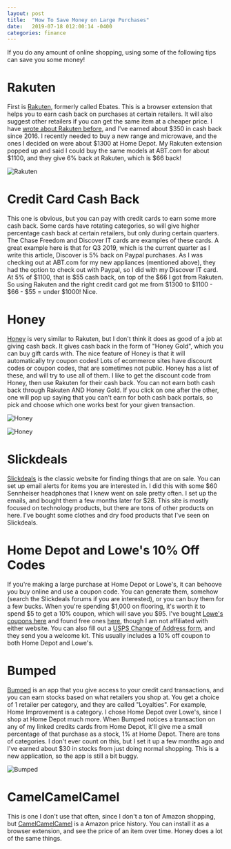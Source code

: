 ```yaml
---
layout: post
title:  "How To Save Money on Large Purchases"
date:   2019-07-18 012:00:14 -0400
categories: finance
---
```


If you do any amount of online shopping, using some of the following tips can save you some money!

# Rakuten
First is [Rakuten](https://www.rakuten.com/r/ROBERT47769?eeid=43662&utm_source=extension&utm_medium=raf_link), formerly called Ebates. This is a browser extension that helps you to earn cash back on purchases at certain retailers. It will also suggest other retailers if you can get the same item at a cheaper price. I have [wrote about Rakuten before](https://rskelton.com/using-rakuten-for-more-cashback), and I've earned about $350 in cash back since 2016. I recently needed to buy a new range and microwave, and the ones I decided on were about $1300 at Home Depot. My Rakuten extension popped up and said I could buy the same models at ABT.com for about $1100, and they give 6% back at Rakuten, which is $66 back!

![Rakuten](/images/ebates/rakuten.png)

# Credit Card Cash Back
This one is obvious, but you can pay with credit cards to earn some more cash back. Some cards have rotating categories, so will give higher percentage cash back at certain retailers, but only during certain quarters. The Chase Freedom and Discover IT cards are examples of these cards. A great example here is that for Q3 2019, which is the current quarter as I write this article, Discover is 5% back on Paypal purchases. As I was checking out at ABT.com for my new appliances (mentioned above), they had the option to check out with Paypal, so I did with my Discover IT card. At 5% of $1100, that is $55 cash back, on top of the $66 I got from Rakuten. So using Rakuten and the right credit card got me from $1300 to $1100 - $66 - $55 = under $1000! Nice.

# Honey
[Honey](https://joinhoney.com/ref/dsskgi) is very similar to Rakuten, but I don't think it does as good of a job at giving cash back. It gives cash back in the form of "Honey Gold", which you can buy gift cards with. The nice feature of Honey is that it will automatically try coupon codes! Lots of  ecommerce sites have discount codes or coupon codes, that are sometimes not public. Honey has a list of these, and will try to use all of them. I like to get the discount code from Honey, then use Rakuten for their cash back. You can not earn both cash back through Rakuten AND Honey Gold. If you click on one after the other, one will pop up saying that you can't earn for both cash back portals, so pick and choose which one works best for your given transaction.

![Honey](/images/ebates/honey1.png)

![Honey](/images/ebates/honey2.png)

# Slickdeals
[Slickdeals](https://slickdeals.net/) is the classic website for finding things that are on sale. You can set up email alerts for items you are interested in. I did this with some $60 Sennheiser headphones that I knew went on sale pretty often. I set up the emails, and bought them a few months later for $28. This site is mostly focused on technology products, but there are tons of other products on here. I've bought some clothes and dry food products that I've seen on Slickdeals.

# Home Depot and Lowe's 10% Off Codes
If you're making a large purchase at Home Depot or Lowe's, it can behoove you buy online and use a coupon code. You can generate them, somehow (search the Slickdeals forums if you are interested), or you can buy them for a few bucks. When you're spending $1,000 on flooring, it's worth it to spend $5 to get a 10% coupon, which will save you $95. I've bought [Lowe's coupons here](https://lowescoupon.info/) and found free ones [here](https://renovopower.com/lowes.html), though I am not affiliated with either website. You can also fill out a [USPS Change of Address form](https://moversguide.usps.com/mgo/disclaimer?referral=MG80), and they send you a welcome kit. This usually includes a 10% off coupon to both Home Depot and Lowe's.

# Bumped
[Bumped](https://bumped.com/?ref=8ad7cc96) is an app that you give access to your credit card transactions, and you can earn stocks based on what retailers you shop at. You get a choice of 1 retailer per category, and they are called "Loyalties". For example, Home Improvement is a category. I chose Home Depot over Lowe's, since I shop at Home Depot much more. When Bumped notices a transaction on any of my linked credits cards from Home Depot, it'll give me a small percentage of that purchase as a stock, 1% at Home Depot. There are tons of categories. I don't ever count on this, but I set it up a few months ago and I've earned about $30 in stocks from just doing normal shopping. This is a new application, so the app is still a bit buggy.

![Bumped](/images/ebates/bumped.jpg)

# CamelCamelCamel
This is one I don't use that often, since I don't a ton of Amazon shopping, but [CamelCamelCamel](https://camelcamelcamel.com/) is a Amazon price history. You can install it as a browser extension, and see the price of an item over time. Honey does a lot of the same things.
